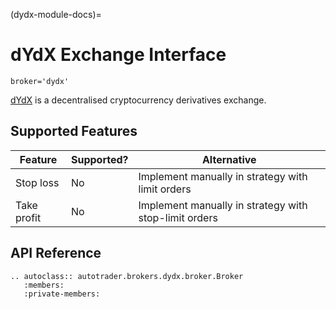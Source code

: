 (dydx-module-docs)=
# dYdX Exchange Interface

`broker='dydx'`

[dYdX](https://dydx.exchange/) is a decentralised cryptocurrency 
derivatives exchange.



## Supported Features

| Feature | Supported? | Alternative | 
| ------- | ---------- | ----------- |
| Stop loss | No | Implement manually in strategy with limit orders |
| Take profit | No | Implement manually in strategy with stop-limit orders |



## API Reference
```{eval-rst}
.. autoclass:: autotrader.brokers.dydx.broker.Broker
   :members:
   :private-members:
```